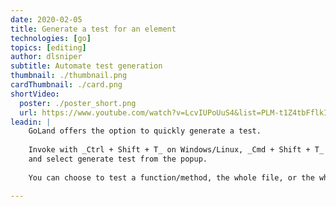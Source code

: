 ```yaml
---
date: 2020-02-05
title: Generate a test for an element
technologies: [go]
topics: [editing]
author: dlsniper
subtitle: Automate test generation
thumbnail: ./thumbnail.png
cardThumbnail: ./card.png
shortVideo:
  poster: ./poster_short.png
  url: https://www.youtube.com/watch?v=LcvIUPoUuS4&list=PLM-t1Z4tbFflkIOaap4P-BV30ZrZwrDld&index=5
leadin: |
    GoLand offers the option to quickly generate a test.
    
    Invoke with _Ctrl + Shift + T_ on Windows/Linux, _Cmd + Shift + T_ on macOS,
    and select generate test from the popup.
    
    You can choose to test a function/method, the whole file, or the whole package.

---
```

